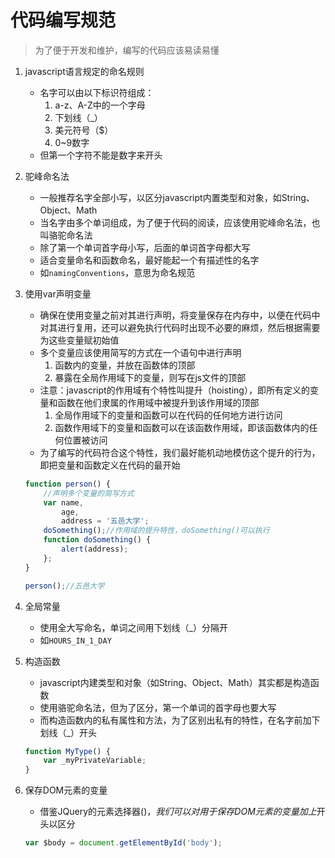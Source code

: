 # 代码编写规范

> 为了便于开发和维护，编写的代码应该易读易懂

1. javascript语言规定的命名规则
    - 名字可以由以下标识符组成：
        1. a-z、A-Z中的一个字母
        2. 下划线（_）
        3. 美元符号（$）
        4. 0~9数字
    - 但第一个字符不能是数字来开头

2. 驼峰命名法
    - 一般推荐名字全部小写，以区分javascript内置类型和对象，如String、Object、Math
    - 当名字由多个单词组成，为了便于代码的阅读，应该使用驼峰命名法，也叫骆驼命名法
    - 除了第一个单词首字母小写，后面的单词首字母都大写
    - 适合变量命名和函数命名，最好能起一个有描述性的名字
    - 如`namingConventions`，意思为命名规范

3. 使用var声明变量
    - 确保在使用变量之前对其进行声明，将变量保存在内存中，以便在代码中对其进行复用，还可以避免执行代码时出现不必要的麻烦，然后根据需要为这些变量赋初始值
    - 多个变量应该使用简写的方式在一个语句中进行声明
        1. 函数内的变量，并放在函数体的顶部
        2. 暴露在全局作用域下的变量，则写在js文件的顶部
    - 注意：javascript的作用域有个特性叫提升（hoisting），即所有定义的变量和函数在他们隶属的作用域中被提升到该作用域的顶部
        1. 全局作用域下的变量和函数可以在代码的任何地方进行访问
        2. 函数作用域下的变量和函数可以在该函数作用域，即该函数体内的任何位置被访问
    - 为了编写的代码符合这个特性，我们最好能机动地模仿这个提升的行为，即把变量和函数定义在代码的最开始
    ```javascript
    function person() {
        //声明多个变量的简写方式
	    var name,
	        age,
	        address = '五邑大学';
        doSomething();//作用域的提升特性，doSomething()可以执行
        function doSomething() {
            alert(address);
        };
    }

    person();//五邑大学
    ```

4. 全局常量
    - 使用全大写命名，单词之间用下划线（_）分隔开
    - 如`HOURS_IN_1_DAY`

5. 构造函数
    - javascript内建类型和对象（如String、Object、Math）其实都是构造函数
    - 使用骆驼命名法，但为了区分，第一个单词的首字母也要大写
    - 而构造函数内的私有属性和方法，为了区别出私有的特性，在名字前加下划线（_）开头
    ```javascript
    function MyType() {
        var _myPrivateVariable;
    }
    ```

6. 保存DOM元素的变量
    - 借鉴JQuery的元素选择器$()，我们可以对用于保存DOM元素的变量加上$开头以区分
    ```javascript
    var $body = document.getElementById('body');
    ```